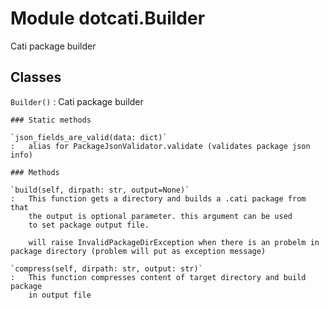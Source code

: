 Module dotcati.Builder
======================
Cati package builder

Classes
-------

`Builder()`
:   Cati package builder

    ### Static methods

    `json_fields_are_valid(data: dict)`
    :   alias for PackageJsonValidator.validate (validates package json info)

    ### Methods

    `build(self, dirpath: str, output=None)`
    :   This function gets a directory and builds a .cati package from that
        the output is optional parameter. this argument can be used
        to set package output file.
        
        will raise InvalidPackageDirException when there is an probelm in package directory (problem will put as exception message)

    `compress(self, dirpath: str, output: str)`
    :   This function compresses content of target directory and build package
        in output file